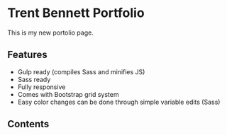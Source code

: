 # Trent Bennett Portfolio

This is my new portolio page.

## Features

* Gulp ready (compiles Sass and minifies JS)
* Sass ready 
* Fully responsive
* Comes with Bootstrap grid system
* Easy color changes can be done through simple variable edits (Sass)

## Contents

